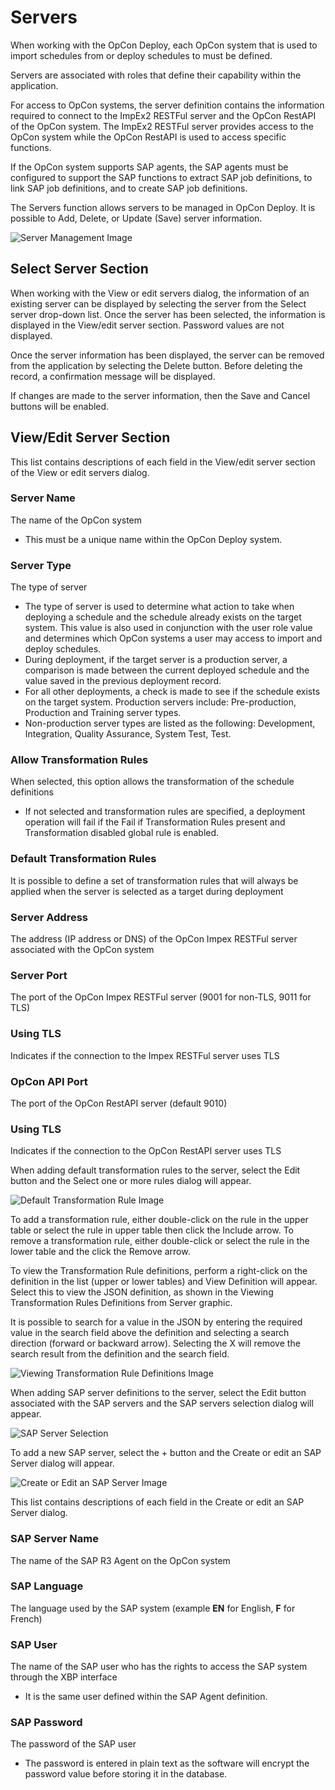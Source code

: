 # Servers

When working with the OpCon Deploy, each OpCon system that is used to import schedules from or deploy schedules to must be defined.

Servers are associated with roles that define their capability within the application.

For access to OpCon systems, the server definition contains the information required to connect to the ImpEx2 RESTFul server and the OpCon RestAPI of the OpCon system. The ImpEx2 RESTFul server provides access to the OpCon system while the OpCon RestAPI is used to access specific functions.

If the OpCon system supports SAP agents, the SAP agents must be configured to support the SAP functions to extract SAP job definitions, to link SAP job definitions, and to create SAP job definitions.

The Servers function allows servers to be managed in OpCon Deploy. It is possible to Add, Delete, or Update (Save) server information.

![Server Management Image](../static/img/admin-server-dialog.png)

## Select Server Section

When working with the View or edit servers dialog, the information of an existing server can be displayed by selecting the server from the Select server drop-down list. Once the server has been selected, the information is displayed in the View/edit server section. Password values are not displayed.

Once the server information has been displayed, the server can be removed from the application by selecting the Delete button. Before deleting the record, a confirmation message will be displayed.

If changes are made to the server information, then the Save and Cancel buttons will be enabled.

## View/Edit Server Section

This list contains descriptions of each field in the View/edit server section of the View or edit servers dialog.

### Server Name

The name of the OpCon system
* This must be a unique name within the OpCon Deploy system.

### Server Type

The type of server
* The type of server is used to determine what action to take when deploying a schedule and the schedule already exists on the target system. This value is also used in conjunction with the user role value and determines which OpCon systems a user may access to import and deploy schedules.
* During deployment, if the target server is a production server, a comparison is made between the current deployed schedule and the value saved in the previous deployment record.
* For all other deployments, a check is made to see if the schedule exists on the target system.
Production servers include: Pre-production, Production and Training server types.
* Non-production server types are listed as the following: Development, Integration, Quality Assurance, System Test, Test.

### Allow Transformation Rules

When selected, this option allows the transformation of the schedule definitions
* If not selected and transformation rules are specified, a deployment operation will fail if the Fail if Transformation Rules present and Transformation disabled global rule is enabled.

### Default Transformation Rules

It is possible to define a set of transformation rules that will always be applied when the server is selected as a target during deployment

### Server Address

The address (IP address or DNS) of the OpCon Impex RESTFul server associated with the OpCon system

### Server Port

The port of the OpCon Impex RESTFul server (9001 for non-TLS, 9011 for TLS)

### Using TLS

Indicates if the connection to the Impex RESTFul server uses TLS

### OpCon API Port

The port of the OpCon RestAPI server (default 9010)

### Using TLS

Indicates if the connection to the OpCon RestAPI server uses TLS

When adding default transformation rules to the server, select the Edit button and the Select one or more rules dialog will appear.

![Default Transformation Rule Image](../static/img/transformation-rule-selection-dialog.png)

To add a transformation rule, either double-click on the rule in the upper table or select the rule in upper table then click the Include arrow. To remove a transformation rule, either double-click or select the rule in the lower table and the click the Remove arrow.

To view the Transformation Rule definitions, perform a right-click on the definition in the list (upper or lower tables) and View Definition will appear. Select this to view the JSON definition, as shown in the Viewing Transformation Rules Definitions from Server graphic.

It is possible to search for a value in the JSON by entering the required value in the search field above the definition and selecting a search direction (forward or backward arrow). Selecting the X will remove the search result from the definition and the search field.

![Viewing Transformation Rule Definitions Image](../static/img/transformation-rules-definition.png)

When adding SAP server definitions to the server, select the Edit button associated with the SAP servers and the SAP servers selection dialog will appear.

![SAP Server Selection](../static/img/sap-server-selection.png)

To add a new SAP server, select the + button and the Create or edit an SAP Server dialog will appear.

![Create or Edit an SAP Server Image](../static/img/sap-edit-server.png)

This list contains descriptions of each field in the Create or edit an SAP Server dialog.

### SAP Server Name

The name of the SAP R3 Agent on the OpCon system

### SAP Language

The language used by the SAP system (example **EN** for English, **F** for French)

### SAP User

The name of the SAP user who has the rights to access the SAP system through the XBP interface
* It is the same user defined within the SAP Agent definition.

### SAP Password

The password of the SAP user
* The password is entered in plain text as the software will encrypt the password value before storing it in the database.
